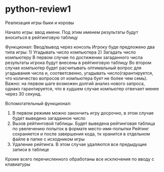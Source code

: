 # python-review1

Реализация игры быки и коровы

Начало игры: ввод имени. Под этим именем результаты будут вноситься в рейтинговую таблицу

Функционал:
Ввод/вывод через консоль
Игроку буде предложено два типа игры: 1) Угадывать число компьютера 2) Загадать число компьютеру
В первом случае по достижении загаданного числа результаты игрока будут внесены в рейтинговую таблицу
Во втором случае компьютер будет расчитывать оптимальный вопрос для угадывания числа и, соответсвенно, угадывать число(гарантируется, что количество вопросов от компьютера бует не более чем семь). Важно: на первом шаге возможен долгий анализ нового запроса, однако гарантируется, что в худшем случае компьютер отвечает менее через 30 секунд.

Вспомогательный функционал:
1. В первом режиме можно закончить игру досрочно, в этом случае будет выведено загаданное число
2. Вызов рейтинговой таблицы. Будет выведена рейтинговая таблица по увелечению попыток в формате место-имя-попытки
   Рейтинг сохраняется и после завершения кода, тк хранится в отдельном файле в папке с исходником игры
3. Удаление рейтинга. В этом случае удаляются все предыдущие записи в таблице

Кроме всего перечисленного обработаны все исключения по вводу с клавиатуры
